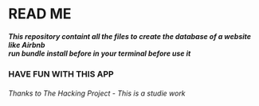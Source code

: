 <h1>READ ME</h1>
<h5>This repository containt all the files to create the database of a website like Airbnb</br>
run bundle install before in your terminal before use it</h5>
<h3> HAVE FUN WITH THIS APP</h3>
<h6>Thanks to The Hacking Project - This is a studie work<h6>
